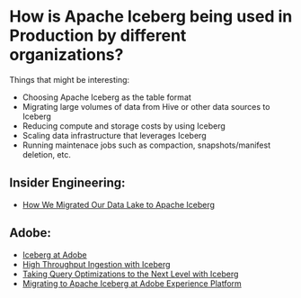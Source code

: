 # How is Apache Iceberg being used in Production by different organizations?

Things that might be interesting:
- Choosing Apache Iceberg as the table format
- Migrating large volumes of data from Hive or other data sources to Iceberg
- Reducing compute and storage costs by using Iceberg
- Scaling data infrastructure that leverages Iceberg
- Running maintenace jobs such as compaction, snapshots/manifest deletion, etc.

## Insider Engineering:
- [How We Migrated Our Data Lake to Apache Iceberg](https://medium.com/insiderengineering/how-we-migrated-our-production-data-lake-to-apache-iceberg-4d6892eca6e6)

## Adobe:
- [Iceberg at Adobe](https://blog.developer.adobe.com/iceberg-at-adobe-88cf1950e866)
- [High Throughput Ingestion with Iceberg](https://blog.developer.adobe.com/high-throughput-ingestion-with-iceberg-ccf7877a413f)
- [Taking Query Optimizations to the Next Level with Iceberg](https://blog.developer.adobe.com/taking-query-optimizations-to-the-next-level-with-iceberg-6c968b83cd6f)
- [Migrating to Apache Iceberg at Adobe Experience Platform](https://blog.developer.adobe.com/migrating-to-apache-iceberg-at-adobe-experience-platform-40fa80f8b8de)
